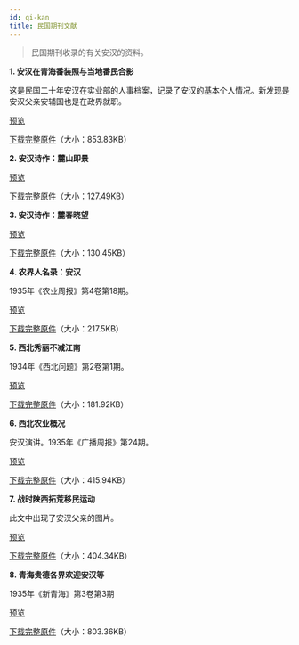 ```yaml
---
id: qi-kan
title: 民国期刊文献
---
```

>民国期刊收录的有关安汉的资料。

**1. 安汉在青海番装照与当地番民合影**

这是民国二十年安汉在实业部的人事档案，记录了安汉的基本个人情况。新发现是安汉父亲安辅国也是在政界就职。
  
<a href='http://p6dzsyolx.bkt.clouddn.com/qi-kan-1.pdf' target='_blank'>预览</a>

<a href='http://p6dzsyolx.bkt.clouddn.com/qi-kan-1.pdf' download="http://p6dzsyolx.bkt.clouddn.com/qi-kan-1.pdf">下载完整原件</a>（大小：853.83KB）

**2. 安汉诗作：麓山即景**
 
<a href='http://p6dzsyolx.bkt.clouddn.com/qi-kan-2.pdf' target='_blank'>预览</a>

<a href='http://p6dzsyolx.bkt.clouddn.com/qi-kan-2.pdf' download="http://p6dzsyolx.bkt.clouddn.com/qi-kan-2.pdf">下载完整原件</a>（大小：127.49KB）

**3. 安汉诗作：麓春晓望**

<a href='http://p6dzsyolx.bkt.clouddn.com/qi-kan-3.pdf' target='_blank'>预览</a>

<a href='http://p6dzsyolx.bkt.clouddn.com/qi-kan-3.pdf' download="http://p6dzsyolx.bkt.clouddn.com/qi-kan-3.pdf">下载完整原件</a>（大小：130.45KB）

**4. 农界人名录：安汉**

1935年《农业周报》第4卷第18期。
  
<a href='http://p6dzsyolx.bkt.clouddn.com/qi-kan-4.pdf' target='_blank'>预览</a>

<a href='http://p6dzsyolx.bkt.clouddn.com/qi-kan-4.pdf' download="http://p6dzsyolx.bkt.clouddn.com/qi-kan-4.pdf">下载完整原件</a>（大小：217.5KB）

**5. 西北秀丽不减江南**

1934年《西北问题》第2卷第1期。
  
<a href='http://p6dzsyolx.bkt.clouddn.com/qi-kan-5.pdf' target='_blank'>预览</a>

<a href='http://p6dzsyolx.bkt.clouddn.com/qi-kan-5.pdf' download="http://p6dzsyolx.bkt.clouddn.com/qi-kan-5.pdf">下载完整原件</a>（大小：181.92KB）

**6. 西北农业概况**

安汉演讲。1935年《广播周报》第24期。
  
<a href='http://p6dzsyolx.bkt.clouddn.com/qi-kan-6.pdf' target='_blank'>预览</a>

<a href='http://p6dzsyolx.bkt.clouddn.com/qi-kan-6.pdf' download="http://p6dzsyolx.bkt.clouddn.com/qi-kan-6.pdf">下载完整原件</a>（大小：415.94KB）

**7. 战时陕西拓荒移民运动**

此文中出现了安汉父亲的图片。
  
<a href='http://p6dzsyolx.bkt.clouddn.com/qi-kan-7.pdf' target='_blank'>预览</a>

<a href='http://p6dzsyolx.bkt.clouddn.com/qi-kan-7.pdf' download="http://p6dzsyolx.bkt.clouddn.com/qi-kan-7.pdf">下载完整原件</a>（大小：404.34KB）

**8. 青海贵德各界欢迎安汉等**

1935年《新青海》第3卷第3期
  
<a href='http://p6dzsyolx.bkt.clouddn.com/qi-kan-8.pdf' target='_blank'>预览</a>

<a href='http://p6dzsyolx.bkt.clouddn.com/qi-kan-8.pdf' download="http://p6dzsyolx.bkt.clouddn.com/qi-kan-8.pdf">下载完整原件</a>（大小：803.36KB）


